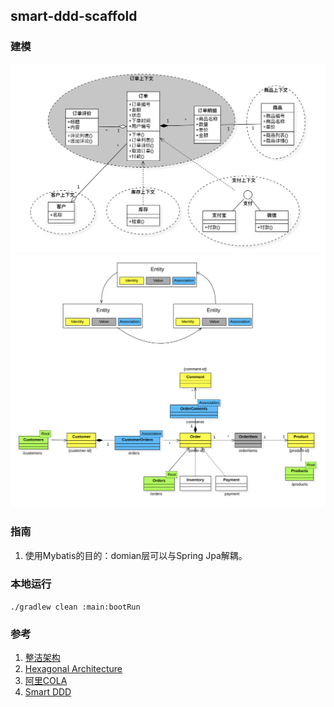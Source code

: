 ## smart-ddd-scaffold

### 建模

![订单领域建模](./docs/订单模型关系图.png)
![smart-ddd建模](./docs/smart-ddd建模.png)

### 指南

1. 使用Mybatis的目的：domian层可以与Spring Jpa解耦。

### 本地运行

`./gradlew clean :main:bootRun`

### 参考

1. [整洁架构](https://blog.cleancoder.com/uncle-bob/2012/08/13/the-clean-architecture.html)
2. [Hexagonal Architecture](https://herbertograca.com/2017/11/16/explicit-architecture-01-ddd-hexagonal-onion-clean-cqrs-how-i-put-it-all-together/)
3. [阿里COLA](https://github.com/alibaba/COLA)
4. [Smart DDD](https://github.com/Business-Oriented-Design/business-oriented.design)

